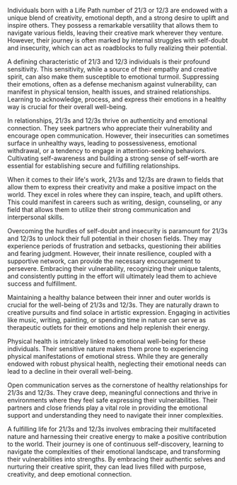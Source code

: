 Individuals born with a Life Path number of 21/3 or 12/3 are endowed with a unique blend of creativity, emotional depth, and a strong desire to uplift and inspire others. They possess a remarkable versatility that allows them to navigate various fields, leaving their creative mark wherever they venture. However, their journey is often marked by internal struggles with self-doubt and insecurity, which can act as roadblocks to fully realizing their potential.

A defining characteristic of 21/3 and 12/3 individuals is their profound sensitivity. This sensitivity, while a source of their empathy and creative spirit, can also make them susceptible to emotional turmoil. Suppressing their emotions, often as a defense mechanism against vulnerability, can manifest in physical tension, health issues, and strained relationships. Learning to acknowledge, process, and express their emotions in a healthy way is crucial for their overall well-being.

In relationships, 21/3s and 12/3s thrive on authenticity and emotional connection. They seek partners who appreciate their vulnerability and encourage open communication. However, their insecurities can sometimes surface in unhealthy ways, leading to possessiveness, emotional withdrawal, or a tendency to engage in attention-seeking behaviors. Cultivating self-awareness and building a strong sense of self-worth are essential for establishing secure and fulfilling relationships.

When it comes to their life's work, 21/3s and 12/3s are drawn to fields that allow them to express their creativity and make a positive impact on the world. They excel in roles where they can inspire, teach, and uplift others. This could manifest in careers such as writing, design, counseling, or any field that allows them to utilize their strong communication and interpersonal skills. 

Overcoming the hurdles of self-doubt and insecurity is paramount for 21/3s and 12/3s to unlock their full potential in their chosen fields. They may experience periods of frustration and setbacks, questioning their abilities and fearing judgment. However, their innate resilience, coupled with a supportive network, can provide the necessary encouragement to persevere. Embracing their vulnerability, recognizing their unique talents, and consistently putting in the effort will ultimately lead them to achieve success and fulfillment.

Maintaining a healthy balance between their inner and outer worlds is crucial for the well-being of 21/3s and 12/3s. They are naturally drawn to creative pursuits and find solace in artistic expression. Engaging in activities like music, writing, painting, or spending time in nature can serve as therapeutic outlets for their emotions and help replenish their energy. 

Physical health is intricately linked to emotional well-being for these individuals. Their sensitive nature makes them prone to experiencing physical manifestations of emotional stress. While they are generally endowed with robust physical health, neglecting their emotional needs can lead to a decline in their overall well-being. 

Open communication serves as the cornerstone of healthy relationships for 21/3s and 12/3s. They crave deep, meaningful connections and thrive in environments where they feel safe expressing their vulnerabilities. Their partners and close friends play a vital role in providing the emotional support and understanding they need to navigate their inner complexities. 

A fulfilling life for 21/3s and 12/3s involves embracing their multifaceted nature and harnessing their creative energy to make a positive contribution to the world.  Their journey is one of continuous self-discovery, learning to navigate the complexities of their emotional landscape, and transforming their vulnerabilities into strengths. By embracing their authentic selves and nurturing their creative spirit, they can lead lives filled with purpose, creativity, and deep emotional connection. 
